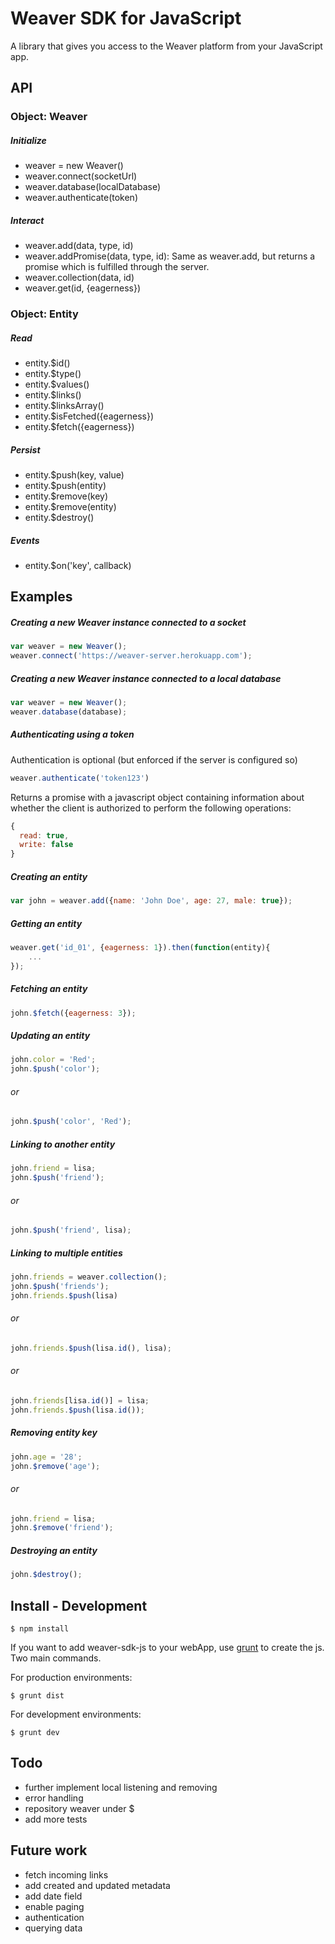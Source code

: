 # Weaver SDK for JavaScript
A library that gives you access to the Weaver platform from your JavaScript app.

## API

### Object: Weaver

##### Initialize
- weaver = new Weaver()
- weaver.connect(socketUrl)
- weaver.database(localDatabase)
- weaver.authenticate(token)

##### Interact
- weaver.add(data, type, id)
- weaver.addPromise(data, type, id): Same as weaver.add, but returns a promise which is fulfilled through the server.
- weaver.collection(data, id)
- weaver.get(id, {eagerness})

### Object: Entity

##### Read
- entity.$id()
- entity.$type()
- entity.$values()
- entity.$links()
- entity.$linksArray()
- entity.$isFetched({eagerness})
- entity.$fetch({eagerness})

##### Persist
- entity.$push(key, value)
- entity.$push(entity)
- entity.$remove(key)
- entity.$remove(entity)
- entity.$destroy()

##### Events
- entity.$on('key', callback)


## Examples

##### Creating a new Weaver instance connected to a socket
```javascript
var weaver = new Weaver();
weaver.connect('https://weaver-server.herokuapp.com');
```

##### Creating a new Weaver instance connected to a local database
```javascript
var weaver = new Weaver();
weaver.database(database);
```

##### Authenticating using a token

Authentication is optional (but enforced if the server is configured so)

```javascript
weaver.authenticate('token123')
```

Returns a promise with a javascript object containing information about whether the client is authorized to perform the following operations:
```javascript
{
  read: true,
  write: false
}

```
##### Creating an entity
```javascript
var john = weaver.add({name: 'John Doe', age: 27, male: true});
```

##### Getting an entity
```javascript
weaver.get('id_01', {eagerness: 1}).then(function(entity){
	...
});
```

##### Fetching an entity
```javascript
john.$fetch({eagerness: 3});
```

##### Updating an entity
```javascript
john.color = 'Red';
john.$push('color');
```

###### or
```javascript
john.$push('color', 'Red');
```

##### Linking to another entity
```javascript
john.friend = lisa;
john.$push('friend');
```

###### or
```javascript
john.$push('friend', lisa);
```

##### Linking to multiple entities
```javascript
john.friends = weaver.collection();
john.$push('friends');
john.friends.$push(lisa)
```

###### or
```javascript
john.friends.$push(lisa.id(), lisa);
```

###### or
```javascript
john.friends[lisa.id()] = lisa;
john.friends.$push(lisa.id());
```

##### Removing entity key
```javascript
john.age = '28';
john.$remove('age');
```

###### or
```javascript
john.friend = lisa;
john.$remove('friend');
```

##### Destroying an entity
```javascript
john.$destroy();
```

## Install - Development

`$ npm install`

If you want to add weaver-sdk-js to your webApp, use [grunt](http://gruntjs.com/) to create the js. Two main commands.

For production environments:

`$ grunt dist`

For development environments:

`$ grunt dev`




## Todo
- further implement local listening and removing
- error handling
- repository weaver under $
- add more tests

## Future work
- fetch incoming links
- add created and updated metadata
- add date field
- enable paging
- authentication
- querying data
